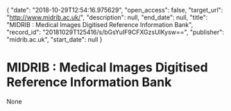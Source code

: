 {
  "date": "2018-10-29T12:54:16.975629", 
  "open_access": false, 
  "target_url": "http://www.midrib.ac.uk/", 
  "description": null, 
  "end_date": null, 
  "title": "MIDRIB : Medical Images Digitised Reference Information Bank", 
  "record_id": "20181029T125416/s/bGsYuIF9CFXGzsUlKysw==", 
  "publisher": "midrib.ac.uk", 
  "start_date": null
}

# MIDRIB : Medical Images Digitised Reference Information Bank

None